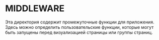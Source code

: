 # MIDDLEWARE

Эта директория содержит промежуточные функции для приложения.
Здесь можно определить пользовательские функции, которые могут быть запущены перед визуализацией страницы или группы страниц.
